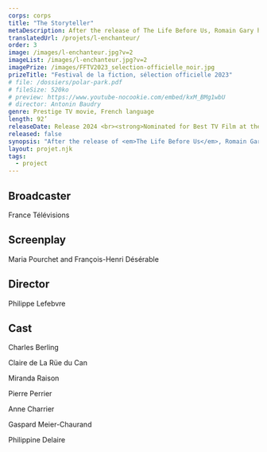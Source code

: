```yaml
---
corps: corps
title: "The Storyteller"
metaDescription: After the release of The Life Before Us, Romain Gary has his little cousin Paul Pavlowitch play the role of the author Émile Ajar. The press, the publishers, the readers... everyone is fooled. Well, nearly everyone.
translatedUrl: /projets/l-enchanteur/
order: 3
image: /images/l-enchanteur.jpg?v=2
imageList: /images/l-enchanteur.jpg?v=2
imagePrize: /images/FFTV2023_selection-officielle_noir.jpg
prizeTitle: "Festival de la fiction, sélection officielle 2023"
# file: /dossiers/polar-park.pdf
# fileSize: 520ko
# preview: https://www.youtube-nocookie.com/embed/kxM_BMg1wbU
# director: Antonin Baudry
genre: Prestige TV movie, French language​
length: 92’
releaseDate: Release 2024 <br><strong>Nominated for Best TV Film at the Festival de la Fiction de La Rochelle 2023</strong>
released: false
synopsis: "After the release of <em>The Life Before Us</em>, Romain Gary has his little cousin Paul Pavlowitch play the role of the author Émile Ajar. The press, the publishers, the readers... everyone is fooled. Well, nearly everyone. Adèle, a student in literature at La Sorbonne, from Nice (where Gary spent some of his childhood), is convinced that Émile Ajar and Romain Gary are one and the same writer. She goes to confront Gary. Will she expose him? Or will the enchanter manage to take her away in his illusion?​"
layout: projet.njk
tags:
  - project
---
```


<div class="grid-col">

## Broadcaster

France Télévisions

## Screenplay

Maria Pourchet and François-Henri Désérable

## Director
Philippe Lefebvre

</div>
<div class="grid-col">

## Cast
Charles Berling

Claire de La Rüe du Can

Miranda Raison

Pierre Perrier

Anne Charrier

Gaspard Meier-Chaurand

Philippine Delaire

</div>